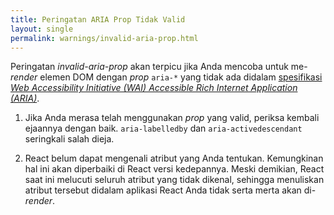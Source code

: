 ```yaml
---
title: Peringatan ARIA Prop Tidak Valid
layout: single
permalink: warnings/invalid-aria-prop.html
---
```


Peringatan _invalid-aria-prop_ akan terpicu jika Anda mencoba untuk me-_render_ elemen DOM dengan _prop_ `aria-*` yang tidak ada didalam [spesifikasi _Web Accessibility Initiative (WAI) Accessible Rich Internet Application (ARIA)_](https://www.w3.org/TR/wai-aria-1.1/#states_and_properties).

1. Jika Anda merasa telah menggunakan _prop_ yang valid, periksa kembali ejaannya dengan baik. `aria-labelledby` dan `aria-activedescendant` seringkali salah dieja.

2. React belum dapat mengenali atribut yang Anda tentukan. Kemungkinan hal ini akan diperbaiki di React versi kedepannya. Meski demikian, React saat ini melucuti seluruh atribut yang tidak dikenal, sehingga menuliskan atribut tersebut didalam aplikasi React Anda tidak serta merta akan di-_render_.
